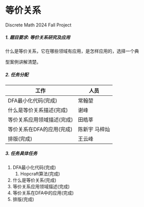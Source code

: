 # 等价关系

Discrete Math 2024 Fall Project

##### **1.** **题目要求: 等价关系研究及应用**

什么是等价关系，它在哪些领域有应用，是怎样应用的，选择一个典

型案例讲解清楚。

##### 2. 任务分配

| 工作                         | 人员          |
| ---------------------------- | ------------- |
| DFA最小化代码(完成)        | 常翰堃        |
| 什么是等价关系描述(完成)   | 谢峰          |
| 等价关系应用领域描述(完成) | 田皓莘        |
| 等价关系在DFA的应用(完成)  | 陈新宇 马梓灿 |
| 排版(完成)                 | 王云峰        |

##### 3. 任务具体任务

1. DFA最小化代码(完成)
	1. Hopcraft算法(完成)
2. 什么是等价关系(完成)
3. 等价关系应用领域描述(完成)
4. 等价关系在DFA中的应用(完成)
5. 排版(完成)

